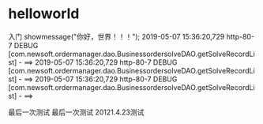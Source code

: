 # helloworld
入门
showmessage("你好，世界！！！");
2019-05-07 15:36:20,729 http-80-7 DEBUG [com.newsoft.ordermanager.dao.BusinessordersolveDAO.getSolveRecordList] - ==> 
2019-05-07 15:36:20,729 http-80-7 DEBUG [com.newsoft.ordermanager.dao.BusinessordersolveDAO.getSolveRecordList] - ==> 
2019-05-07 15:36:20,729 http-80-7 DEBUG [com.newsoft.ordermanager.dao.BusinessordersolveDAO.getSolveRecordList] - ==> 


最后一次测试
最后一次测试
20121.4.23测试